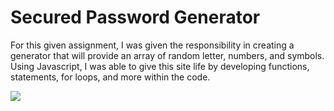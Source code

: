 # Secured Password Generator 

For this given assignment, I was given the responsibility in creating a generator that will provide an array of random letter, numbers, and symbols. Using Javascript, I was able to give this site life by developing  functions, statements, for loops, and more within the code. 


![](./assets/demo/demo-password.gif)
